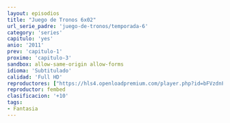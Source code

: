 ```yaml
---
layout: episodios
title: "Juego de Tronos 6x02"
url_serie_padre: 'juego-de-tronos/temporada-6'
category: 'series'
capitulo: 'yes'
anio: '2011'
prev: 'capitulo-1'
proximo: 'capitulo-3'
sandbox: allow-same-origin allow-forms
idioma: 'Subtitulado'
calidad: 'Full HD'
reproductores: ["https://hls4.openloadpremium.com/player.php?id=bFVzdnFtbTRVZFI2TjFYc0dKMkJ6dEpENWpORnpxWmljcDlyOTBkaTF0UVZ2bDR0UFJDK1o1TTQ1NDNCNGFmKy9iNWNxOE5FNlVKenMzNFJiZHFMMVE9PQ&sub=https://sub.cuevana2.io/vtt-sub/sub7/Game.Of.Thrones.S06E02.vtt"]
reproductor: fembed
clasificacion: '+10'
tags:
- Fantasia
---
```











